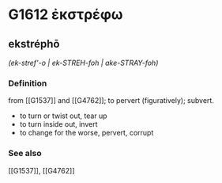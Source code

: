 # G1612 ἐκστρέφω

## ekstréphō

_(ek-stref'-o | ek-STREH-foh | ake-STRAY-foh)_

### Definition

from [[G1537]] and [[G4762]]; to pervert (figuratively); subvert.

- to turn or twist out, tear up
- to turn inside out, invert
- to change for the worse, pervert, corrupt

### See also

[[G1537]], [[G4762]]

